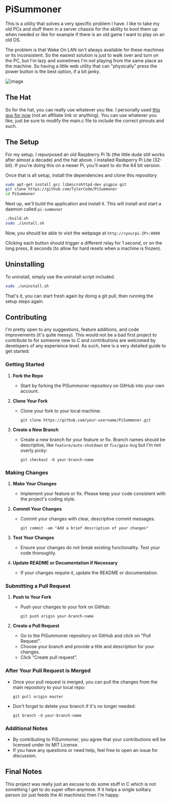 # PiSummoner

This is a utility that solves a very specific problem I have. I like to take my old PCs and stuff them in a server chassis for the ability to boot them up when needed or like for example if there is an old game I want to play on an old OS. 

The problem is that Wake On LAN isn't always available for these machines or its inconsistent. So the easiest solution is just to walk over and turn on the PC, but I'm lazy and sometimes I'm not playing from the same place as the machine. So having a little web utility that can "physically" press the power button is the best option, if a bit janky. 

![image](https://github.com/TylerCode/PiSummoner/assets/18288340/c57e9fff-9693-460a-b0d8-3f9f541ca8bf)


## The Hat

So for the hat, you can really use whatever you like. I personally used [this guy for now](https://www.amazon.com/gp/product/B07CZL2SKN) (not an affiliate link or anything). You can use whatever you like, just be sure to modify the main.c file to include the correct pinouts and such.

## The Setup

For my setup, I repurposed an old Raspberry Pi 1b (the little dude still works after almost a decade) and the hat above. I installed Rasbperry Pi Lite (32-bit). If you're doing this on a newer Pi, you'll want to do the 64 bit version. 

Once that is all setup, install the dependencies and clone this repository

```bash
sudo apt-get install gcc libmicrohttpd-dev pigpio git
git clone https://github.com/TylerCode/PiSummoner
cd PiSummoner
```

Next up, we'll build the application and install it. This will install and start a daemon called `pi-summoner`

```bash
./build.sh
sudo ./install.sh
```

Now, you should be able to visit the webpage at `http://<yourpi-IP>:8080`

Clicking each button should trigger a different relay for 1 second, or on the long press, 8 seconds (to allow for hard resets when a machine is frozen).

## Uninstalling

To uninstall, simply use the uninstall script included. 

```bash
sudo ./uninstall.sh
```

That's it, you can start fresh again by doing a git pull, then running the setup steps again. 

## Contributing

I'm pretty open to any suggestions, feature additions, and code improvements (it's quite messy). This would not be a bad first project to contribute to for someone new to C and contributions are welcomed by developers of any experience level. As such, here is a very detailed guide to get started:

### Getting Started

1. **Fork the Repo**
   - Start by forking the PiSummoner repository on GitHub into your own account.
  
2. **Clone Your Fork**
   - Clone your fork to your local machine:
     ```
     git clone https://github.com/your-username/PiSummoner.git
     ```
     
3. **Create a New Branch**
   - Create a new branch for your feature or fix. Branch names should be descriptive, like `feature/auto-shutdown` or `fix/gpio-bug` but I'm not overly picky:
     ```
     git checkout -b your-branch-name
     ```

### Making Changes

1. **Make Your Changes**
   - Implement your feature or fix. Please keep your code consistent with the project's coding style.

2. **Commit Your Changes**
   - Commit your changes with clear, descriptive commit messages. 
     ```
     git commit -am "Add a brief description of your changes"
     ```

3. **Test Your Changes**
   - Ensure your changes do not break existing functionality. Test your code thoroughly.

4. **Update README or Documentation if Necessary**
   - If your changes require it, update the README or documentation.

### Submitting a Pull Request

1. **Push to Your Fork**
   - Push your changes to your fork on GitHub:
     ```
     git push origin your-branch-name
     ```

2. **Create a Pull Request**
   - Go to the PiSummoner repository on GitHub and click on "Pull Request".
   - Choose your branch and provide a title and description for your changes.
   - Click "Create pull request".

### After Your Pull Request is Merged

- Once your pull request is merged, you can pull the changes from the main repository to your local repo:
  ```shell
  git pull origin master
  ```
- Don't forget to delete your branch if it's no longer needed:
  ```shell
  git branch -d your-branch-name
  ```

### Additional Notes

- By contributing to PiSummoner, you agree that your contributions will be licensed under its MIT License.
- If you have any questions or need help, feel free to open an issue for discussion.


## Final Notes

This project was really just an excuse to do some stuff in C which is not something I get to do super often anymore. If it helps a single solitary person (or just feeds the AI machines) then I'm happy.
